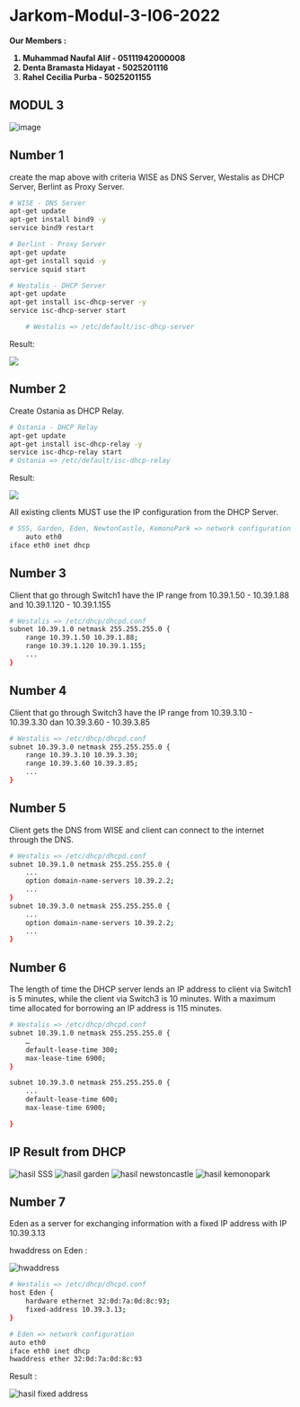 # Jarkom-Modul-3-I06-2022
<strong> Our Members :
1. Muhammad Naufal Alif - 05111942000008
2. Denta Bramasta Hidayat - 5025201116
3. Rahel Cecilia Purba - 5025201155 </strong>

## MODUL 3

![image](https://user-images.githubusercontent.com/112471006/200609868-cd195895-08a0-4a88-a5a5-27ec329c4940.png)


## Number 1
create the map above with criteria WISE as DNS Server, Westalis as DHCP Server, Berlint as Proxy Server.

```bash
# WISE - DNS Server
apt-get update
apt-get install bind9 -y
service bind9 restart

# Berlint - Proxy Server
apt-get update
apt-get install squid -y
service squid start

# Westalis - DHCP Server
apt-get update
apt-get install isc-dhcp-server -y
service isc-dhcp-server start

	# Westalis => /etc/default/isc-dhcp-server
```
Result:

![](https://i.ibb.co/80LKSn0/Screenshot-2022-11-12-at-11-27-03.png)

## Number 2
Create Ostania as DHCP Relay.

```bash
# Ostania - DHCP Relay
apt-get update
apt-get install isc-dhcp-relay -y
service isc-dhcp-relay start
# Ostania => /etc/default/isc-dhcp-relay
```

Result:

![](https://i.ibb.co/Hgqt73p/Screenshot-2022-11-12-at-11-29-35.png)

All existing clients MUST use the IP configuration from the DHCP Server.

```bash
# SSS, Garden, Eden, NewtonCastle, KemonoPark => network configuration
	auto eth0
iface eth0 inet dhcp
```

## Number 3
Client that go through Switch1 have the IP range from 10.39.1.50 - 10.39.1.88 and 10.39.1.120 - 10.39.1.155

```bash
# Westalis => /etc/dhcp/dhcpd.conf
subnet 10.39.1.0 netmask 255.255.255.0 {
    range 10.39.1.50 10.39.1.88;
    range 10.39.1.120 10.39.1.155;
    ...
}
```

## Number 4
Client that go through Switch3 have the IP range from 10.39.3.10 - 10.39.3.30 dan 10.39.3.60 - 10.39.3.85

```bash
# Westalis => /etc/dhcp/dhcpd.conf
subnet 10.39.3.0 netmask 255.255.255.0 {
    range 10.39.3.10 10.39.3.30;
    range 10.39.3.60 10.39.3.85;
    ...
}
```

## Number 5
Client gets the DNS from WISE and client can connect to the internet through the DNS. 

```bash 
# Westalis => /etc/dhcp/dhcpd.conf
subnet 10.39.1.0 netmask 255.255.255.0 {
    ...
    option domain-name-servers 10.39.2.2;
    ...
}
subnet 10.39.3.0 netmask 255.255.255.0 {
    ...
    option domain-name-servers 10.39.2.2;
    ...
}
```

## Number 6
The length of time the DHCP server lends an IP address to client via Switch1 is 5 minutes, while the client via Switch3 is 10 minutes. With a maximum time allocated for borrowing an IP address is 115 minutes.

```bash
# Westalis => /etc/dhcp/dhcpd.conf
subnet 10.39.1.0 netmask 255.255.255.0 {
    …
    default-lease-time 300;
    max-lease-time 6900;
}

subnet 10.39.3.0 netmask 255.255.255.0 {
    ...
    default-lease-time 600;
    max-lease-time 6900;

}
```

## IP Result from DHCP
![hasil SSS](https://user-images.githubusercontent.com/73649094/201453684-211a8419-0041-44a8-bbbd-41d356997bf8.jpg)
![hasil garden](https://user-images.githubusercontent.com/73649094/201453687-91d635ad-8a41-4a82-aecf-aa2296732367.jpg)
![hasil newstoncastle](https://user-images.githubusercontent.com/73649094/201453693-5a9e742b-44e9-489b-9c23-f8ad3c797c00.jpg)
![hasil kemonopark](https://user-images.githubusercontent.com/73649094/201453698-a059c7a2-e5f9-478a-b90f-98787f3dff04.jpg)


## Number 7
Eden as a server for exchanging information with a fixed IP address with IP 10.39.3.13

hwaddress on Eden :

![hwaddress](https://user-images.githubusercontent.com/73649094/201453640-9f5001b7-abde-46f7-8967-bcfb60408c9c.jpg)

```bash
# Westalis => /etc/dhcp/dhcpd.conf
host Eden {
    hardware ethernet 32:0d:7a:0d:8c:93;
    fixed-address 10.39.3.13;
}

# Eden => network configuration
auto eth0
iface eth0 inet dhcp
hwaddress ether 32:0d:7a:0d:8c:93
```

Result : 

![hasil fixed address](https://user-images.githubusercontent.com/73649094/201453600-46b66fa0-3954-49ef-81b9-f5f846e2a5bb.jpg)
